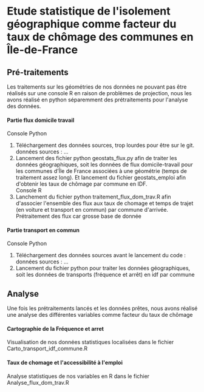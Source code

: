 # Etude statistique de l'isolement géographique comme facteur du taux de chômage des communes en Île-de-France 

## Pré-traitements 

Les traitements sur les géométries de nos données ne pouvant pas être réalisés sur une console R en raison de problèmes de projection, nous les avons réalisé en python séparemment des prétraitements pour l'analyse des données.  

#### Partie flux domicile travail 
  Console Python 
1. Téléchargement des données sources, trop lourdes pour être sur le git.
données sources : ... 
2. Lancement des fichier python geostats_flux.py afin de traiter les données géographiques, soit les données de flux domicile-travail pour les communes d'Île de France associées à une géométrie (temps de traitement assez long). Et lancement du fichier geostats_emploi afin d'obtenir les taux de chômage par commune en IDF.  
   Console R 
3. Lanchement du fichier python traitement_flux_dom_trav.R afin d'associer l'ensemble des flux aux taux de chomage et temps de trajet (en voiture et transport en commun) par commune d'arrivée. Prétraitement des flux car grosse base de donnée 

#### Partie transport en commun 
  Console Python 
1. Téléchargement des données sources avant le lancement du code :
données sources : ... 
2. Lancement du fichier python pour traiter les données géographiques, soit les données de transports (fréquence et arrêt) en idf par commune

## Analyse 

Une fois les prétraitements lancés et les données prêtes, nous avons réalisé une analyse des différentes variables comme facteur du taux de chômage 

#### Cartographie de la Fréquence et arret 

Visualisation de nos données statistiques localisées dans le fichier Carto_transport_idf_commune.R

#### Taux de chomage et l'accessibilité à l'emploi

Analyse statistiques de nos variables en R dans le fichier Analyse_flux_dom_trav.R
